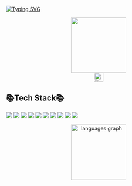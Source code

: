 [![Typing SVG](https://readme-typing-svg.demolab.com?font=Edu+SA+Hand&weight=600&size=19&pause=1000&color=000000&background=080F3100&center=true&vCenter=true&multiline=true&width=435&lines=Hi%2C+I'm+Tae-Woong+Choe+(+Lance+Choe+))](https://git.io/typing-svg)


<div align="center">
  <img height="150" src="https://media.giphy.com/media/M9gbBd9nbDrOTu1Mqx/giphy.gif"  />
</div>

<div align="center">
  <img src="https://img.shields.io/static/v1?message=LinkedIn&logo=linkedin&label=&color=0077B5&logoColor=white&labelColor=&style=for-the-badge" height="25" alt="[linkedin logo](https://www.linkedin.com/in/tae-woong-choe-1a6746318/)" href="https://www.linkedin.com/in/tae-woong-choe-1a6746318/"  />
  
</div>

## 📚Tech Stack📚

<img src="https://img.shields.io/badge/React-61DAFB?style=flat-square&logo=html5&logoColor=white"/> <img src="https://img.shields.io/badge/Vue.js-4FC08D?style=flat-square&logo=vuedotjs&logoColor=white"/> <img src="https://img.shields.io/badge/JavaScript-F7DF1E?style=flat-square&logo=javascript&logoColor=white"/> <img src="https://img.shields.io/badge/C++-00599C?style=flat-square&logo=cplusplus&logoColor=white"/> <img src="https://img.shields.io/badge/Python-3776AB?style=flat-square&logo=python&logoColor=white"/> <img src="https://img.shields.io/badge/HTML-E34F26?style=flat-square&logo=html5&logoColor=white"/> <img src="https://img.shields.io/badge/CSS-663399?style=flat-square&logo=css&logoColor=white"/> <img src="https://img.shields.io/badge/R-276DC3?style=flat-square&logo=r&logoColor=white"/> <img src="https://img.shields.io/badge/Supabase-3FCF8E?style=flat-square&logo=supabase&logoColor=white"/> <img src="https://img.shields.io/badge/GitHub-181717?style=flat-square&logo=github&logoColor=white"/> 

<div align="center">
  <img src="https://github-readme-stats.vercel.app/api/top-langs?username=lancechoe&locale=en&hide_title=false&layout=compact&card_width=320&langs_count=5&theme=dracula&hide_border=false" height="150" alt="languages graph"  />
</div>


